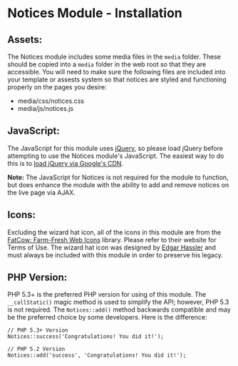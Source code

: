 Notices Module - Installation
=============================

Assets:
-------

The Notices module includes some media files in the `media` folder. These should
be copied into a `media` folder in the web root so that they are accessible. You
will need to make sure the following files are included into your template or
assests system so that notices are styled and functioning properly on the pages
you desire:

- media/css/notices.css
- media/js/notices.js

JavaScript:
-----------

The JavaScript for this module uses
[jQuery](http://docs.jquery.com/Downloading_jQuery), so please load jQuery
before attempting to use the Notices module's JavaScript. The easiest way to do
this is to [load jQuery via Google's
CDN](http://code.google.com/apis/ajaxlibs/documentation/#jquery).

**Note:** The JavaScript for Notices is not required for the module to function,
but does enhance the module with the ability to add and remove notices on the
live page via AJAX.

Icons:
------

Excluding the wizard hat icon, all of the icons in this module are from the
[FatCow: Farm-Fresh Web Icons](http://www.fatcow.com/free-icons) library. Please
refer to their website for Terms of Use. The wizard hat icon was designed by
[Edgar Hassler](http://twitter.com/edgarhassler) and must always be included
with this module in order to preserve his legacy.

PHP Version:
------------

PHP 5.3+ is the preferred PHP version for using of this module. The
`__callStatic()` magic method is used to simplify the API; however, PHP 5.3 is
not required. The `Notices::add()` method backwards compatible and may be the
preferred choice by some developers. Here is the difference:

    // PHP 5.3+ Version
    Notices::success('Congratulations! You did it!');

    // PHP 5.2 Version
    Notices::add('success', 'Congratulations! You did it!');